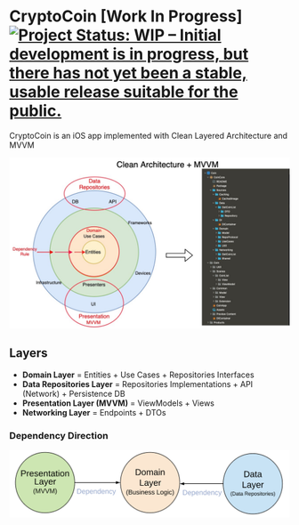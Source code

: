 # CryptoCoin [Work In Progress] <a href="https://www.repostatus.org/#wip"><img src="https://www.repostatus.org/badges/latest/wip.svg" alt="Project Status: WIP – Initial development is in progress, but there has not yet been a stable, usable release suitable for the public." /></a>



CryptoCoin is an iOS app implemented with Clean Layered Architecture and MVVM

![Alt text](README/MVVM.jpg?raw=true "Clean Architecture Layers")

## Layers
* **Domain Layer** = Entities + Use Cases + Repositories Interfaces
* **Data Repositories Layer** = Repositories Implementations + API (Network) + Persistence DB
* **Presentation Layer (MVVM)** = ViewModels + Views
* **Networking Layer** = Endpoints + DTOs

### Dependency Direction
![Alt text](README/Dependencies.png?raw=true "Modules Dependencies")


